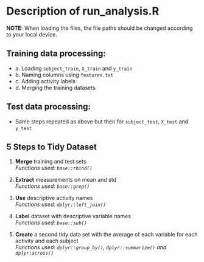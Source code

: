 # Description of run_analysis.R

**NOTE:** When loading the files, the file paths should be changed according to your local device.

## Training data processing:
- a. Loading `subject_train`, `X_train` and `y_train`
- b. Naming columns using `features.txt`
- c. Adding activity labels
- d. Merging the training datasets

## Test data processing:
- Same steps repeated as above but then for `subject_test`, `X_test` and `y_test`

## 5 Steps to Tidy Dataset

1. **Merge** training and test sets  
   _Functions used: `base::rbind()`_

2. **Extract** measurements on mean and std  
   _Functions used: `base::grep()`_

3. **Use** descriptive activity names  
   _Functions used: `dplyr::left_join()`_

4. **Label** dataset with descriptive variable names  
   _Functions used: `base::sub()`_

5. **Create** a second tidy data set with the average of each variable for each activity and each subject  
   _Functions used: `dplyr::group_by()`, `dplyr::summarize()` and `dplyr:across()`_
